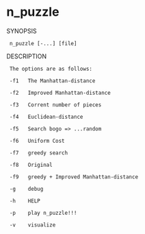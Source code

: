 # n_puzzle

SYNOPSIS

     n_puzzle [-...] [file]

DESCRIPTION

     The options are as follows:

     -f1   The Manhattan-distance

     -f2   Improved Manhattan-distance

     -f3   Corrent number of pieces

     -f4   Euclidean-distance

     -f5   Search bogo => ...random

     -f6   Uniform Cost

     -f7   greedy search

     -f8   Original

     -f9   greedy + Improved Manhattan-distance

     -g    debug

     -h    HELP

     -p    play n_puzzle!!!

     -v    visualize

